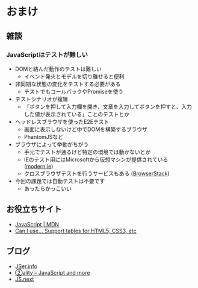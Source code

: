 おまけ
================================================================

雑談
----------------------------------------------------------------

### JavaScriptはテストが難しい

- DOMと絡んだ動作のテストは難しい
  - イベント発火とモデルを切り離せると便利  
- 非同期な状態の変化をテストする必要がある
  - テストでもコールバックやPromiseを使う
- テストシナリオが複雑
  - 「ボタンを押して入力欄を開き、文章を入力してボタンを押すと、入力した値が表示されている」ことのテストとか
- ヘッドレスブラウザを使ったE2Eテスト
  - 画面に表示しないけど中でDOMを構築するブラウザ
  - PhantomJSなど
- ブラウザによって挙動がちがう
  - 手元でテストが通るけど特定の環境では動かないとか
  - IEのテスト用にはMicrosoftから仮想マシンが提供されている ([modern.ie](https://www.modern.ie/ja-jp))
  - クロスブラウザテストを行うサービスもある ([BrowserStack](https://www.browserstack.com/))
- 今回の課題では自動テストは不要です
  - あったらかっこいい


お役立ちサイト
----------------------------------------------------------------

* [JavaScript | MDN](https://developer.mozilla.org/ja/docs/Web/JavaScript)
* [Can I use... Support tables for HTML5, CSS3, etc](http://caniuse.com/)


ブログ
----------------------------------------------------------------
* [JSer.info](http://jser.info/)
* [②ality – JavaScript and more](http://www.2ality.com/)
* [JS.next](http://js-next.hatenablog.com/)
